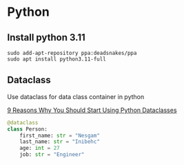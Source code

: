# Python

## Install python 3.11
```
sudo add-apt-repository ppa:deadsnakes/ppa
sudo apt install python3.11-full
```
## Dataclass

Use dataclass for data class container in python

[9 Reasons Why You Should Start Using Python Dataclasses](https://towardsdatascience.com/9-reasons-why-you-should-start-using-python-dataclasses-98271adadc66)


```python
@dataclass
class Person:
    first_name: str = "Nesgam"
    last_name: str = "Inibehc"
    age: int = 27
    job: str = "Engineer"
```
